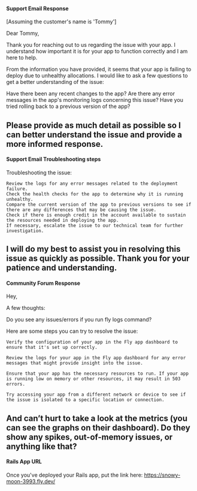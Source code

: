 #### Support Email Response
[Assuming the customer's name is 'Tommy']


Dear Tommy,

Thank you for reaching out to us regarding the issue with your app. 
I understand how important it is for your app to function correctly and I am here to help.

From the information you have provided, it seems that your app is failing to deploy due to unhealthy allocations. I would like to ask a few questions to get a better understanding of the issue:

   Have there been any recent changes to the app?
   Are there any error messages in the app's monitoring logs concerning this issue?
   Have you tried rolling back to a previous version of the app?

Please provide as much detail as possible so I can better understand the issue and provide a more informed response.
---

#### Support Email Troubleshooting steps
Troubleshooting the issue:

    Review the logs for any error messages related to the deployment failure.
    Check the health checks for the app to determine why it is running unhealthy.
    Compare the current version of the app to previous versions to see if there are any differences that may be causing the issue.
    Check if there is enough credit in the account available to sustain the resources needed in deploying the app.
    If necessary, escalate the issue to our technical team for further investigation.

I will do my best to assist you in resolving this issue as quickly as possible. Thank you for your patience and understanding.
---

#### Community Forum Response

Hey,

A few thoughts:

Do you see any issues/errors if you run fly logs command?

Here are some steps you can try to resolve the issue:

    Verify the configuration of your app in the Fly app dashboard to ensure that it's set up correctly.

    Review the logs for your app in the Fly app dashboard for any error messages that might provide insight into the issue.

    Ensure that your app has the necessary resources to run. If your app is running low on memory or other resources, it may result in 503 errors.

    Try accessing your app from a different network or device to see if the issue is isolated to a specific location or connection.

And can’t hurt to take a look at the metrics (you can see the graphs on their dashboard). Do they show any spikes, out-of-memory issues, or anything like that?
---

#### Rails App URL

Once you've deployed your Rails app, put the link here: https://snowy-moon-3993.fly.dev/
